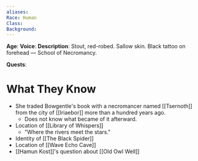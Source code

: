 ```yaml
---
aliases: 
Race: Human
Class: 
Background: 
---
```

**Age**: 
**Voice**: 
**Description**: 
Stout, red-robed. Sallow skin. Black tattoo on forehead — School of Necromancy.

**Quests**:

# What They Know
- She traded Bowgentle's book with a necromancer named [[Tsernoth]] from the city of [[Iriaebor]] more than a hundred years ago.
	- Does not know what became of it afterward.
- Location of [[Library of Whispers]]
	- "Where the rivers meet the stars."
- Identity of [[The Black Spider]]
- Location of [[Wave Echo Cave]]
- [[Hamun Kost]]'s question about [[Old Owl Well]]